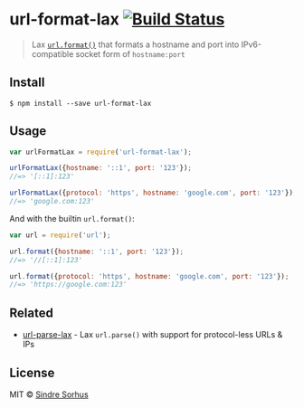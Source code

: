 # url-format-lax [![Build Status](https://travis-ci.org/sindresorhus/url-format-lax.svg?branch=master)](https://travis-ci.org/sindresorhus/url-format-lax)

> Lax [`url.format()`](https://nodejs.org/docs/latest/api/url.html#url_url_format_urlobj) that formats a hostname and port into IPv6-compatible socket form of `hostname:port`


## Install

```
$ npm install --save url-format-lax
```


## Usage

```js
var urlFormatLax = require('url-format-lax');

urlFormatLax({hostname: '::1', port: '123'});
//=> '[::1]:123'

urlFormatLax({protocol: 'https', hostname: 'google.com', port: '123'});
//=> 'google.com:123'
```

And with the builtin `url.format()`:

```js
var url = require('url');

url.format({hostname: '::1', port: '123'});
//=> '//[::1]:123'

url.format({protocol: 'https', hostname: 'google.com', port: '123'});
//=> 'https://google.com:123'
```


## Related

- [url-parse-lax](https://github.com/sindresorhus/url-parse-lax) - Lax `url.parse()` with support for protocol-less URLs & IPs


## License

MIT © [Sindre Sorhus](http://sindresorhus.com)
